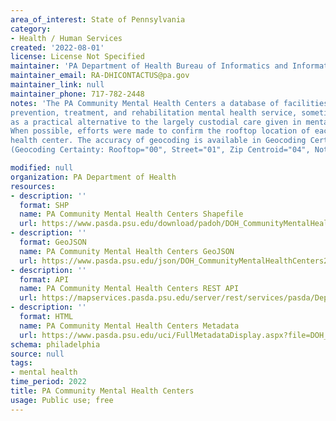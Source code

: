 ```yaml
---
area_of_interest: State of Pennsylvania
category:
- Health / Human Services
created: '2022-08-01'
license: License Not Specified
maintainer: 'PA Department of Health Bureau of Informatics and Information Technology'
maintainer_email: RA-DHICONTACTUS@pa.gov
maintainer_link: null
maintainer_phone: 717-782-2448
notes: 'The PA Community Mental Health Centers a database of facilities that provide 
prevention, treatment, and rehabilitation mental health service, sometimes organized 
as a practical alternative to the largely custodial care given in mental hospitals. 
When possible, efforts were made to confirm the rooftop location of each community mental 
health center. The accuracy of geocoding is available in Geocoding Certainty attribute field 
(Geocoding Certainty: Rooftop="00", Street="01", Zip Centroid="04", Not geocoded="99").'

modified: null
organization: PA Department of Health
resources:
- description: ''
  format: SHP
  name: PA Community Mental Health Centers Shapefile
  url: https://www.pasda.psu.edu/download/padoh/DOH_CommunityMentalHealthCenters202208.zip
- description: ''
  format: GeoJSON
  name: PA Community Mental Health Centers GeoJSON
  url: https://www.pasda.psu.edu/json/DOH_CommunityMentalHealthCenters202106.geojson
- description: ''
  format: API
  name: PA Community Mental Health Centers REST API
  url: https://mapservices.pasda.psu.edu/server/rest/services/pasda/DepHealth/MapServer
- description: ''
  format: HTML
  name: PA Community Mental Health Centers Metadata
  url: https://www.pasda.psu.edu/uci/FullMetadataDisplay.aspx?file=DOH_CommunityMentalHealthCenters202208.xml
schema: philadelphia
source: null
tags: 
- mental health
time_period: 2022
title: PA Community Mental Health Centers
usage: Public use; free
---
```

